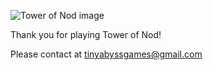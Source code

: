 ![Tower of Nod image](https://store.steampowered.com/gfxproxy/betagfx/apps/2927520/header.jpg?t=1729769150)

Thank you for playing Tower of Nod!

Please contact at <tinyabyssgames@gmail.com>
